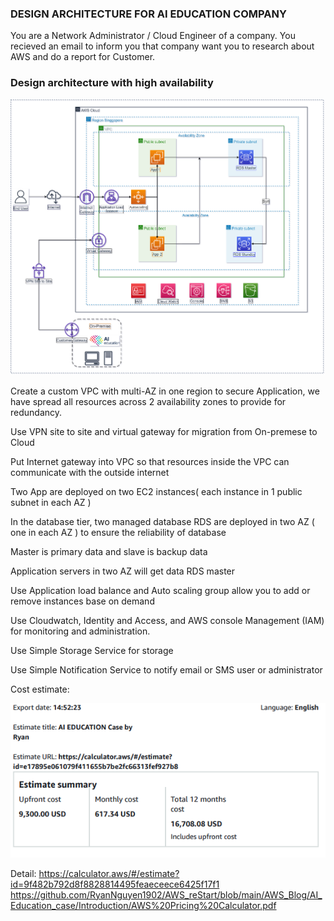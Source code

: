 ### DESIGN ARCHITECTURE FOR AI EDUCATION COMPANY
You are a Network Administrator / Cloud Engineer of a company. You recieved an email to inform you that company want you to research about AWS and do a report for Customer. 

### Design architecture with high availability 


![alt](https://github.com/RyanNguyen1902/AWS_reStart/blob/5b575381d2e783da3ebcb6b4d4d0949da67ede93/AWS_Blog/AI_Education_case/images/AI_EDUCATION%20CASE.drawio.png)

Create a custom VPC with multi-AZ in one region to secure Application, we have spread all resources across 2 availability zones to provide for redundancy. 

Use VPN site to site and virtual gateway for migration from On-premese to Cloud

Put Internet gateway into VPC so that resources inside the VPC can communicate with the outside internet

Two App are deployed on two EC2 instances( each instance in 1 public subnet in each AZ ) 

In the database tier, two managed database RDS are deployed in two AZ ( one in each AZ ) to ensure the reliability of database

Master is primary data and slave is backup data 

Application servers in two AZ will get data RDS master

Use Application load balance and Auto scaling group allow you to add or remove instances base on demand 

Use Cloudwatch, Identity and Access, and AWS console Management (IAM) for monitoring and administration.

Use Simple Storage Service for storage

Use Simple Notification Service to notify email or SMS user or administrator

Cost estimate: 

![alt](https://github.com/RyanNguyen1902/AWS_reStart/blob/1dc41bf5621e19338759ce534ddb24c1f26e6895/AWS_Blog/AI_Education_case/images/Estimate.PNG)

Detail:
https://calculator.aws/#/estimate?id=9f482b792d8f8828814495feaeceece6425f17f1
https://github.com/RyanNguyen1902/AWS_reStart/blob/main/AWS_Blog/AI_Education_case/Introduction/AWS%20Pricing%20Calculator.pdf
